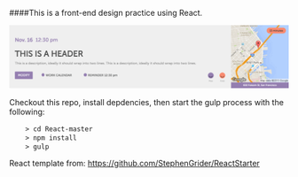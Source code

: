 ####This is a front-end design practice using React.

![Image of my project](react-practice.png)

Checkout this repo, install depdencies, then start the gulp process with the following:

```
	> cd React-master
	> npm install
	> gulp
```

React template from: https://github.com/StephenGrider/ReactStarter